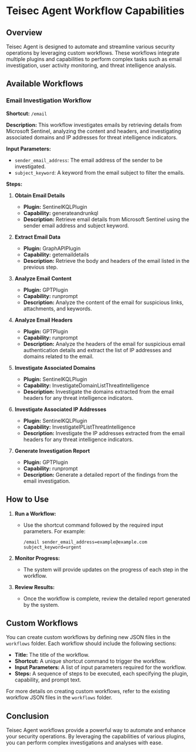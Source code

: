# Teisec Agent Workflow Capabilities

## Overview

Teisec Agent is designed to automate and streamline various security operations by leveraging custom workflows. These workflows integrate multiple plugins and capabilities to perform complex tasks such as email investigation, user activity monitoring, and threat intelligence analysis.

## Available Workflows

### Email Investigation Workflow

**Shortcut:** `/email`

**Description:** This workflow investigates emails by retrieving details from Microsoft Sentinel, analyzing the content and headers, and investigating associated domains and IP addresses for threat intelligence indicators.

**Input Parameters:**
- `sender_email_address`: The email address of the sender to be investigated.
- `subject_keyword`: A keyword from the email subject to filter the emails.

**Steps:**
1. **Obtain Email Details**
   - **Plugin:** SentinelKQLPlugin
   - **Capability:** generateandrunkql
   - **Description:** Retrieve email details from Microsoft Sentinel using the sender email address and subject keyword.

2. **Extract Email Data**
   - **Plugin:** GraphAPIPlugin
   - **Capability:** getemaildetails
   - **Description:** Retrieve the body and headers of the email listed in the previous step.

3. **Analyze Email Content**
   - **Plugin:** GPTPlugin
   - **Capability:** runprompt
   - **Description:** Analyze the content of the email for suspicious links, attachments, and keywords.

4. **Analyze Email Headers**
   - **Plugin:** GPTPlugin
   - **Capability:** runprompt
   - **Description:** Analyze the headers of the email for suspicious email authentication details and extract the list of IP addresses and domains related to the email.

5. **Investigate Associated Domains**
   - **Plugin:** SentinelKQLPlugin
   - **Capability:** InvestigateDomainListThreatIntelligence
   - **Description:** Investigate the domains extracted from the email headers for any threat intelligence indicators.

6. **Investigate Associated IP Addresses**
   - **Plugin:** SentinelKQLPlugin
   - **Capability:** InvestigateIPListThreatIntelligence
   - **Description:** Investigate the IP addresses extracted from the email headers for any threat intelligence indicators.

7. **Generate Investigation Report**
   - **Plugin:** GPTPlugin
   - **Capability:** runprompt
   - **Description:** Generate a detailed report of the findings from the email investigation.

## How to Use

1. **Run a Workflow:**
   - Use the shortcut command followed by the required input parameters. For example:
     ```
     /email sender_email_address=example@example.com subject_keyword=urgent
     ```

2. **Monitor Progress:**
   - The system will provide updates on the progress of each step in the workflow.

3. **Review Results:**
   - Once the workflow is complete, review the detailed report generated by the system.

## Custom Workflows

You can create custom workflows by defining new JSON files in the `workflows` folder. Each workflow should include the following sections:
- **Title:** The title of the workflow.
- **Shortcut:** A unique shortcut command to trigger the workflow.
- **Input Parameters:** A list of input parameters required for the workflow.
- **Steps:** A sequence of steps to be executed, each specifying the plugin, capability, and prompt text.

For more details on creating custom workflows, refer to the existing workflow JSON files in the `workflows` folder.

## Conclusion

Teisec Agent workflows provide a powerful way to automate and enhance your security operations. By leveraging the capabilities of various plugins, you can perform complex investigations and analyses with ease.
